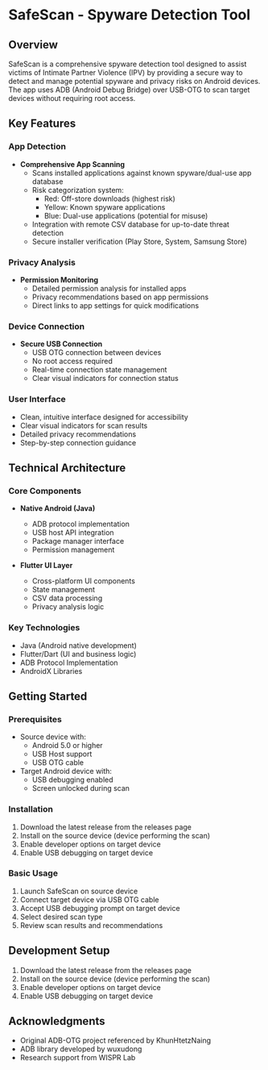 # SafeScan - Spyware Detection Tool

## Overview
SafeScan is a comprehensive spyware detection tool designed to assist victims of Intimate Partner Violence (IPV) by providing a secure way to detect and manage potential spyware and privacy risks on Android devices. The app uses ADB (Android Debug Bridge) over USB-OTG to scan target devices without requiring root access.

## Key Features

### App Detection
- **Comprehensive App Scanning**
  - Scans installed applications against known spyware/dual-use app database
  - Risk categorization system:
    - Red: Off-store downloads (highest risk)
    - Yellow: Known spyware applications
    - Blue: Dual-use applications (potential for misuse)
  - Integration with remote CSV database for up-to-date threat detection
  - Secure installer verification (Play Store, System, Samsung Store)

### Privacy Analysis
- **Permission Monitoring**
  - Detailed permission analysis for installed apps
  - Privacy recommendations based on app permissions
  - Direct links to app settings for quick modifications

### Device Connection
- **Secure USB Connection**
  - USB OTG connection between devices
  - No root access required
  - Real-time connection state management
  - Clear visual indicators for connection status

### User Interface
- Clean, intuitive interface designed for accessibility
- Clear visual indicators for scan results
- Detailed privacy recommendations
- Step-by-step connection guidance

## Technical Architecture

### Core Components
- **Native Android (Java)**
  - ADB protocol implementation
  - USB host API integration
  - Package manager interface
  - Permission management

- **Flutter UI Layer**
  - Cross-platform UI components
  - State management
  - CSV data processing
  - Privacy analysis logic

### Key Technologies
- Java (Android native development)
- Flutter/Dart (UI and business logic)
- ADB Protocol Implementation
- AndroidX Libraries

## Getting Started

### Prerequisites
- Source device with:
  - Android 5.0 or higher
  - USB Host support
  - USB OTG cable
- Target Android device with:
  - USB debugging enabled
  - Screen unlocked during scan

### Installation
1. Download the latest release from the releases page
2. Install on the source device (device performing the scan)
3. Enable developer options on target device
4. Enable USB debugging on target device

### Basic Usage
1. Launch SafeScan on source device
2. Connect target device via USB OTG cable
3. Accept USB debugging prompt on target device
4. Select desired scan type
5. Review scan results and recommendations

## Development Setup
1. Download the latest release from the releases page
2. Install on the source device (device performing the scan)
3. Enable developer options on target device
4. Enable USB debugging on target device


## Acknowledgments
- Original ADB-OTG project referenced by KhunHtetzNaing
- ADB library developed by wuxudong
- Research support from WISPR Lab
